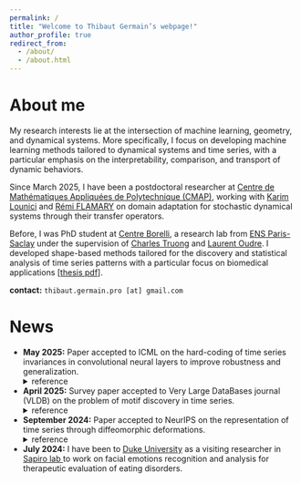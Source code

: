 ```yaml
---
permalink: /
title: "Welcome to Thibaut Germain’s webpage!"
author_profile: true
redirect_from: 
  - /about/
  - /about.html
---
```

# About me
My research interests lie at the intersection of machine learning, geometry, and dynamical systems. More specifically, I focus on developing machine learning methods tailored to dynamical systems and time series, with a particular emphasis on the interpretability, comparison, and transport of dynamic behaviors.

Since March 2025, I have been a postdoctoral researcher at [Centre de Mathématiques Appliquées de Polytechnique (CMAP)](https://cmap.ip-paris.fr), working with [Karim Lounici](http://www.cmapx.polytechnique.fr/~karim.lounici/) and [Rémi FLAMARY](\href{https://remi.flamary.com) on domain adaptation for stochastic dynamical systems through their transfer operators. 

Before, I was PhD student at [Centre Borelli](https://centreborelli.ens-paris-saclay.fr/en), a research lab from [ENS Paris-Saclay](https://ens-paris-saclay.fr/en) under the supervision of [Charles Truong](https://charles.doffy.net) and [Laurent Oudre](http://www.laurentoudre.fr). I developed shape-based methods tailored for the discovery and statistical analysis of time series patterns with a particular focus on biomedical applications [<a href="https://thibaut-germain.github.io/files/papers/embc2022_plethysmography.pdf">thesis pdf</a>].

**contact:** `thibaut.germain.pro [at] gmail.com`


# News
<ul>

  <li> <b>May 2025:</b> Paper accepted to ICML on the hard-coding of time series invariances in convolutional neural layers to improve robustness and generalization.
  <details>
  <summary> reference </summary>
  <ul>
    <li>
      Germain, T., Kosma, C., & Oudre, L. (2025). Time series representations with hard-coded invariances. In the 42nd International Conference on Machine Learning (ICML). [<a href="https://thibaut-germain.github.io/files/papers/invconv.pdf">pdf</a>]
    </li>
  </ul>
  </details>
  </li> 

  <li> <b>April 2025:</b> Survey paper accepted to Very Large DataBases journal (VLDB) on the problem of motif discovery in time series.
  <details>
  <summary> reference </summary>
  <ul>
    <li>
      Guerrini, V., Germain, T., Truong, C.,  Oudre, L, & Boniol, P. (2025). Time Series Motif Discovery: A Comprehensive Evaluation. Proceedings of the VLDB Endowment. [<a href="https://tsmd.readthedocs.io/en/latest/index.html">python package</a>][<a href="https://github.com/grrvlr/TSMD">github</a>][<a href="https://thibaut-germain.github.io/files/papers/MD_benchmark.pdf">pdf</a>] 
    </li>
  </ul>
  </details>
  </li> 

  <li> <b>September 2024:</b> Paper accepted to NeurIPS on the representation of time series through diffeomorphic deformations.
    <details>
    <summary> reference </summary>
    <ul>
      <li>
        Germain, T., Gruffaz, S., Truong, C., Durmus, A., & Oudre, L. (2024). Shape analysis for time series. In 2024 38th Annual Conference on Neural Information Processing Systems (NeurIPS). [<a href="https://openreview.net/forum?id=JM0IQSliol">link</a>][<a href="https://github.com/thibaut-germain/TSLDDMM">github</a>][<a href="https://thibaut-germain.github.io/files/papers/shape_analysis_for_time_series.pdf">pdf</a>]
      </li>
    </ul>
    </details>
  </li>
  
  <li>
    <b>July 2024:</b> I have been to <a href="https://duke.edu">Duke University</a>  as a visiting researcher in <a href="https://sapirolab.pratt.duke.edu"> Sapiro lab </a> to work on facial emotions recognition and analysis for therapeutic evaluation of eating disorders.
  </li>

</ul>